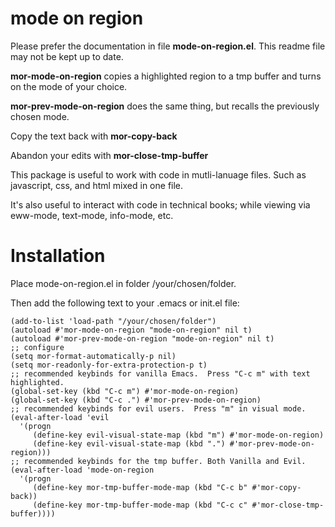 # mode on region

Please prefer the documentation in file **mode-on-region.el**.
This readme file may not be kept up to date.

**mor-mode-on-region** copies a highlighted region to a tmp buffer and
turns on the mode of your choice.

**mor-prev-mode-on-region** does the same thing, but recalls the previously
chosen mode.

Copy the text back with **mor-copy-back**

Abandon your edits with **mor-close-tmp-buffer**


This package is useful to work with code in mutli-lanuage files.  Such as
javascript, css, and html mixed in one file.

It's also useful to interact with code in technical books; while viewing via
eww-mode, text-mode, info-mode, etc.


# Installation

Place mode-on-region.el in folder /your/chosen/folder.

Then add the following text to your .emacs or init.el file:

    (add-to-list 'load-path "/your/chosen/folder")
    (autoload #'mor-mode-on-region "mode-on-region" nil t)
    (autoload #'mor-prev-mode-on-region "mode-on-region" nil t)
    ;; configure
    (setq mor-format-automatically-p nil)
    (setq mor-readonly-for-extra-protection-p t)
    ;; recommended keybinds for vanilla Emacs.  Press "C-c m" with text highlighted.
    (global-set-key (kbd "C-c m") #'mor-mode-on-region)
    (global-set-key (kbd "C-c .") #'mor-prev-mode-on-region)
    ;; recommended keybinds for evil users.  Press "m" in visual mode.
    (eval-after-load 'evil
      '(progn
         (define-key evil-visual-state-map (kbd "m") #'mor-mode-on-region)
         (define-key evil-visual-state-map (kbd ".") #'mor-prev-mode-on-region)))
    ;; recommended keybinds for the tmp buffer. Both Vanilla and Evil.
    (eval-after-load 'mode-on-region
      '(progn
         (define-key mor-tmp-buffer-mode-map (kbd "C-c b" #'mor-copy-back))
         (define-key mor-tmp-buffer-mode-map (kbd "C-c c" #'mor-close-tmp-buffer))))